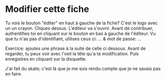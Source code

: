 # Modifier cette fiche

Tu vois le bouton "éditer" en haut à gauche de la fiche?
C'est le logo avec un un crayon.
Cliques dessus.
L'éditeur va s'ouvrir.
Avant de contribuer, authentifies toi en cliquant sur le bouton en bas à gauche de l'éditeur.
Vu que tu n'as pas d'identifiant, utilises ceux ci: ... & mot de passe: ... 

Exercice: ajoutes une phrase à la suite de celle ci dessous. Avant de regarder, tu peux voir avec l'oeil la tête qu'a ta modification. Puis enregistres en cliquant sur la disquette. 

J'ai fait du skate; c'est là que je me suis rendu compte que je ne savais pas en faire.
